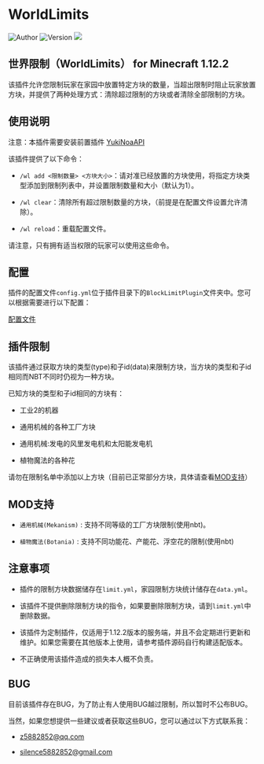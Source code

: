 # WorldLimits

![Author](https://img.shields.io/badge/Author-z5882852-blue) ![Version](https://img.shields.io/github/v/release/z5882852/WorldLimits?label=Version) ![](https://img.shields.io/badge/Bukkit/Spigot-1.12.2-blue.svg)

## 世界限制（WorldLimits） for Minecraft 1.12.2

该插件允许您限制玩家在家园中放置特定方块的数量，当超出限制时阻止玩家放置方块，并提供了两种处理方式：清除超过限制的方块或者清除全部限制的方块。

## 使用说明

注意：本插件需要安装前置插件 [YukiNoaAPI](https://www.mcbbs.net/thread-1214707-1-1.html)

该插件提供了以下命令：

- `/wl add <限制数量> <方块大小>`：请对准已经放置的方块使用，将指定方块类型添加到限制列表中，并设置限制数量和大小（默认为1）。

- `/wl clear`：清除所有超过限制数量的方块，（前提是在配置文件设置允许清除）。

- `/wl reload`：重载配置文件。

请注意，只有拥有适当权限的玩家可以使用这些命令。

## 配置

插件的配置文件`config.yml`位于插件目录下的`BlockLimitPlugin`文件夹中。您可以根据需要进行以下配置：

[配置文件](https://github.com/z5882852/WorldLimits/blob/mai/src/main/resources/config.yml)

## 插件限制

该插件通过获取方块的类型(type)和子id(data)来限制方块，当方块的类型和子id相同而NBT不同时仍视为一种方块。

已知方块的类型和子id相同的方块有：

- 工业2的机器

- 通用机械的各种工厂方块

- 通用机械:发电的风里发电机和太阳能发电机

- 植物魔法的各种花

请勿在限制名单中添加以上方块（目前已正常部分方块，具体请查看[MOD支持](##MOD支持)）

## MOD支持

- `通用机械(Mekanism)` : 支持不同等级的工厂方块限制(使用nbt)。

- `植物魔法(Botania)` : 支持不同功能花、产能花、浮空花的限制(使用nbt)

## 注意事项

- 插件的限制方块数据储存在`limit.yml`，家园限制方块统计储存在`data.yml`。

- 该插件不提供删除限制方块的指令，如果要删除限制方块，请到`limit.yml`中删除数据。

- 该插件为定制插件，仅适用于1.12.2版本的服务端，并且不会定期进行更新和维护。如果您需要在其他版本上使用，请参考插件源码自行构建适配版本。

- 不正确使用该插件造成的损失本人概不负责。

## BUG

目前该插件存在BUG，为了防止有人使用BUG越过限制，所以暂时不公布BUG。

当然，如果您想提供一些建议或者获取这些BUG，您可以通过以下方式联系我：

- z5882852@qq.com

- silence5882852@gmail.com

